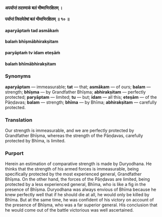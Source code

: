 #### अपर्याप्तं तदस्माकं बलं भीष्माभिरक्षितम् ।
#### पर्याप्तं त्विदमेतेषां बलं भीमाभिरक्षितम् ॥ १० ॥

#### aparyāptaṁ tad asmākaṁ
#### balaṁ bhīṣmābhirakṣitam
#### paryāptaṁ tv idam eteṣāṁ
#### balaṁ bhīmābhirakṣitam

### Synonyms

**aparyāptam** — immeasurable; **tat** — that; **asmākam** — of ours; **balam** — strength; **bhīṣma** — by Grandfather Bhīṣma; **abhirakṣitam** — perfectly protected; **paryāptam** — limited; **tu** — but; **idam** — all this; **eteṣām** — of the Pāṇḍavas; **balam** — strength; **bhīma** — by Bhīma; **abhirakṣitam** — carefully protected.

### Translation

Our strength is immeasurable, and we are perfectly protected by Grandfather Bhīṣma, whereas the strength of the Pāṇḍavas, carefully protected by Bhīma, is limited.

### Purport

Herein an estimation of comparative strength is made by Duryodhana. He thinks that the strength of his armed forces is immeasurable, being specifically protected by the most experienced general, Grandfather Bhīṣma. On the other hand, the forces of the Pāṇḍavas are limited, being protected by a less experienced general, Bhīma, who is like a fig in the presence of Bhīṣma. Duryodhana was always envious of Bhīma because he knew perfectly well that if he should die at all, he would only be killed by Bhīma. But at the same time, he was confident of his victory on account of the presence of Bhīṣma, who was a far superior general. His conclusion that he would come out of the battle victorious was well ascertained.